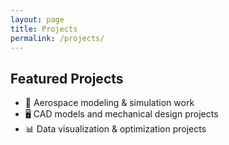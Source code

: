 ```yaml
---
layout: page
title: Projects
permalink: /projects/
---
```


## Featured Projects
- 🚀 Aerospace modeling & simulation work
- 🖥️ CAD models and mechanical design projects
- 📊 Data visualization & optimization projects
